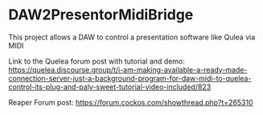 # DAW2PresentorMidiBridge
This project allows a DAW to control a presentation software like Qulea via MIDI

Link to the Quelea forum post with tutorial and demo:
https://quelea.discourse.group/t/i-am-making-available-a-ready-made-connection-server-just-a-background-program-for-daw-midi-to-quelea-control-its-plug-and-paly-sweet-tutorial-video-included/823

Reaper Forum post:
https://forum.cockos.com/showthread.php?t=265310
